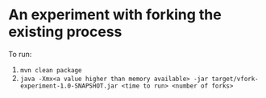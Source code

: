 # An experiment with forking the existing process

To run:
1. `mvn clean package`
2. `java -Xmx<a value higher than memory available> -jar target/vfork-experiment-1.0-SNAPSHOT.jar <time to run> <number of forks>`
